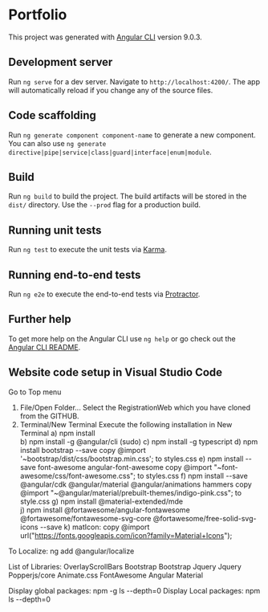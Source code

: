 # Portfolio

This project was generated with [Angular CLI](https://github.com/angular/angular-cli) version 9.0.3.

## Development server

Run `ng serve` for a dev server. Navigate to `http://localhost:4200/`. The app will automatically reload if you change any of the source files.

## Code scaffolding

Run `ng generate component component-name` to generate a new component. You can also use `ng generate directive|pipe|service|class|guard|interface|enum|module`.

## Build

Run `ng build` to build the project. The build artifacts will be stored in the `dist/` directory. Use the `--prod` flag for a production build.

## Running unit tests

Run `ng test` to execute the unit tests via [Karma](https://karma-runner.github.io).

## Running end-to-end tests

Run `ng e2e` to execute the end-to-end tests via [Protractor](http://www.protractortest.org/).

## Further help

To get more help on the Angular CLI use `ng help` or go check out the [Angular CLI README](https://github.com/angular/angular-cli/blob/master/README.md).

## Website code setup in Visual Studio Code
   Go to Top menu
   1. File/Open Folder...
      Select the RegistrationWeb which you have cloned from the GITHUB.
   2. Terminal/New Terminal
      Execute the following installation in New Terminal
      a) npm install     
      b) npm install -g @angular/cli         (sudo)
      c) npm install -g typescript
      d) npm install bootstrap --save
         copy @import '~bootstrap/dist/css/bootstrap.min.css'; to styles.css
      e) npm install --save font-awesome angular-font-awesome
         copy @import "~font-awesome/css/font-awesome.css"; to styles.css
      f) npm install --save @angular/cdk @angular/material @angular/animations hammers
         copy @import "~@angular/material/prebuilt-themes/indigo-pink.css"; to style.css
      g) npm install @material-extended/mde    
      j) npm install @fortawesome/angular-fontawesome @fortawesome/fontawesome-svg-core @fortawesome/free-solid-svg-icons --save
      k) matIcon:
         copy @import url("https://fonts.googleapis.com/icon?family=Material+Icons");

To Localize:
ng add @angular/localize

List of Libraries:
OverlayScrollBars
Bootstrap
Bootstrap Jquery
Jquery
Popperjs/core
Animate.css
FontAwesome
Angular Material

Display global packages:
npm -g ls --depth=0
Display Local packages:
npm ls --depth=0